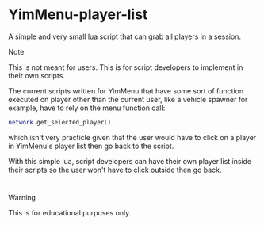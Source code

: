 # YimMenu-player-list
A simple and very small lua script that can grab all players in a session.

> [!NOTE]
> This is not meant for users. This is for script developers to implement in their own scripts.

The current scripts written for YimMenu that have some sort of function executed on player other than the current user, like a vehicle spawner for example, have to rely on the menu function call:
```lua
network.get_selected_player()
```
which isn't very practicle given that the user would have to click on a player in YimMenu's player list then go back to the script.

With this simple lua, script developers can have their own player list inside their scripts so the user won't have to click outside then go back.

#
>[!WARNING]
>This is for educational purposes only.

